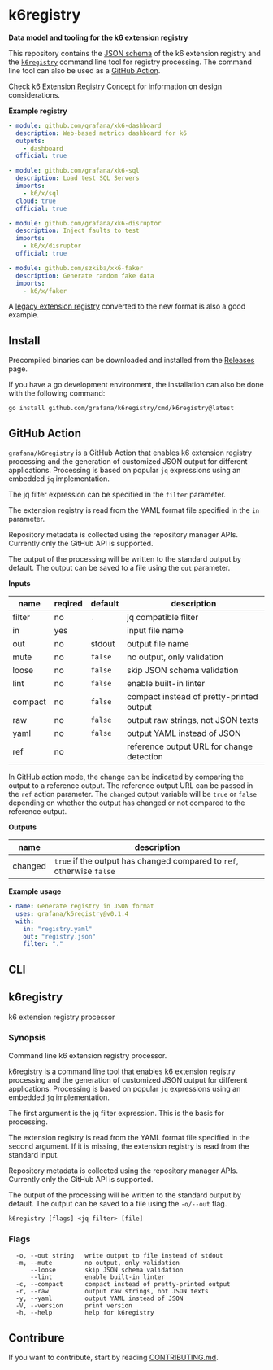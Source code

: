 <h1 name="title">k6registry</h1>

**Data model and tooling for the k6 extension registry**

This repository contains the [JSON schema](docs/registry.schema.json) of the k6 extension registry and the [`k6registry`](#k6registry) command line tool for registry processing. The command line tool can also be used as a [GitHub Action](#github-action).

Check [k6 Extension Registry Concept](docs/registry.md) for information on design considerations.

**Example registry**

```yaml file=docs/example.yaml
- module: github.com/grafana/xk6-dashboard
  description: Web-based metrics dashboard for k6
  outputs:
    - dashboard
  official: true

- module: github.com/grafana/xk6-sql
  description: Load test SQL Servers
  imports:
    - k6/x/sql
  cloud: true
  official: true

- module: github.com/grafana/xk6-disruptor
  description: Inject faults to test
  imports:
    - k6/x/disruptor
  official: true

- module: github.com/szkiba/xk6-faker
  description: Generate random fake data
  imports:
    - k6/x/faker
```

A [legacy extension registry](docs/legacy.yaml) converted to the new format is also a good example.

## Install

Precompiled binaries can be downloaded and installed from the [Releases](https://github.com/grafana/k6registry/releases) page.

If you have a go development environment, the installation can also be done with the following command:

```
go install github.com/grafana/k6registry/cmd/k6registry@latest
```

## GitHub Action

`grafana/k6registry` is a GitHub Action that enables k6 extension registry processing and the generation of customized JSON output for different applications. Processing is based on popular `jq` expressions using an embedded `jq` implementation.

The jq filter expression can be specified in the `filter` parameter.

The extension registry is read from the YAML format file specified in the `in` parameter.

Repository metadata is collected using the repository manager APIs. Currently only the GitHub API is supported.

The output of the processing will be written to the standard output by default. The output can be saved to a file using the `out` parameter.

**Inputs**

name   | reqired | default | description
-------|---------|---------|-------------
filter |    no   |    `.`  | jq compatible filter
in     |   yes   |         | input file name
out    |    no   |  stdout | output file name
mute   |    no   | `false` | no output, only validation
loose  |    no   | `false` | skip JSON schema validation
lint   |    no   | `false` | enable built-in linter
compact|    no   | `false` | compact instead of pretty-printed output
raw    |    no   | `false` | output raw strings, not JSON texts
yaml   |    no   | `false` | output YAML instead of JSON
ref    |    no   |         | reference output URL for change detection

In GitHub action mode, the change can be indicated by comparing the output to a reference output. The reference output URL can be passed in the `ref` action parameter. The `changed` output variable will be `true` or `false` depending on whether the output has changed or not compared to the reference output.

**Outputs**

name    | description
--------|------------
changed | `true` if the output has changed compared to `ref`, otherwise `false`

**Example usage**

```yaml
- name: Generate registry in JSON format
  uses: grafana/k6registry@v0.1.4
  with:
    in: "registry.yaml"
    out: "registry.json"
    filter: "."
```

## CLI

<!-- #region cli -->
## k6registry

k6 extension registry processor

### Synopsis

Command line k6 extension registry processor.

k6registry is a command line tool that enables k6 extension registry processing and the generation of customized JSON output for different applications. Processing is based on popular `jq` expressions using an embedded `jq` implementation.

The first argument is the jq filter expression. This is the basis for processing.

The extension registry is read from the YAML format file specified in the second argument. If it is missing, the extension registry is read from the standard input.

Repository metadata is collected using the repository manager APIs. Currently only the GitHub API is supported.

The output of the processing will be written to the standard output by default. The output can be saved to a file using the `-o/--out` flag.


```
k6registry [flags] <jq filter> [file]
```

### Flags

```
  -o, --out string   write output to file instead of stdout
  -m, --mute         no output, only validation
      --loose        skip JSON schema validation
      --lint         enable built-in linter
  -c, --compact      compact instead of pretty-printed output
  -r, --raw          output raw strings, not JSON texts
  -y, --yaml         output YAML instead of JSON
  -V, --version      print version
  -h, --help         help for k6registry
```

<!-- #endregion cli -->

## Contribure 

If you want to contribute, start by reading [CONTRIBUTING.md](CONTRIBUTING.md).
